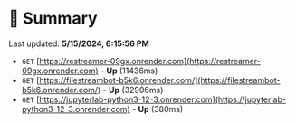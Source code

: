 # 📖 Summary
Last updated: **5/15/2024, 6:15:56 PM**

- `GET` [https://restreamer-09gx.onrender.com](https://restreamer-09gx.onrender.com) - **Up** (11436ms)
- `GET` [https://filestreambot-b5k6.onrender.com/](https://filestreambot-b5k6.onrender.com/) - **Up** (32906ms)
- `GET` [https://jupyterlab-python3-12-3.onrender.com](https://jupyterlab-python3-12-3.onrender.com) - **Up** (380ms)
